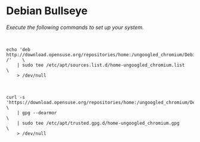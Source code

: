 
# Debian Bullseye

*Execute the following commands to set up your system.*

<br>

```shell
echo 'deb http://download.opensuse.org/repositories/home:/ungoogled_chromium/Debian_Bullseye/ /'    \
    | sudo tee /etc/apt/sources.list.d/home-ungoogled_chromium.list                                 \
    > /dev/null
```

<br>

```shell
curl -s 'https://download.opensuse.org/repositories/home:/ungoogled_chromium/Debian_Bullseye/Release.key'   \
    | gpg --dearmor                                                                                         \
    | sudo tee /etc/apt/trusted.gpg.d/home-ungoogled_chromium.gpg                                           \
    > /dev/null
```

<br>
